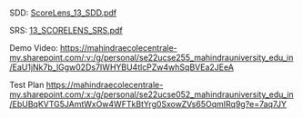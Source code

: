 # 
SDD:
[ScoreLens_13_SDD.pdf](https://github.com/user-attachments/files/20113756/ScoreLens_13_SDD.pdf)

SRS:
[13_SCORELENS_SRS.pdf](https://github.com/user-attachments/files/20113772/13_SCORELENS_SRS.pdf)

Demo Video:
https://mahindraecolecentrale-my.sharepoint.com/:v:/g/personal/se22ucse255_mahindrauniversity_edu_in/EaU1jNk7b_lGgw02Ds7IWHYBU4tlcPZw4whSqBVEa2JEeA

Test Plan
https://mahindraecolecentrale-my.sharepoint.com/:x:/g/personal/se22ucse052_mahindrauniversity_edu_in/EbUBqKVTG5JAmtWxOw4WFTkBtYrg0SxowZVs65OqmIRq9g?e=7aq7JY




